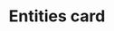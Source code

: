 ---
type: card
title: "Entities card"
sidebar_label: Entities
description: "The entities card is the most common type of card. It groups items together into lists."
---